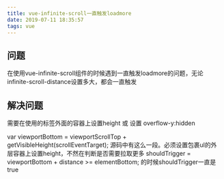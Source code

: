 ```yaml
---
title: vue-infinite-scroll一直触发loadmore
date: 2019-07-11 18:35:57
tags: vue
---
```

## 问题
在使用vue-infinite-scroll组件的时候遇到一直触发loadmore的问题，无论infinite-scroll-distance设置多大，都会一直触发


## 解决问题
需要在使用的标签外面的容器上设置height 或 设置 overflow-y:hidden


var viewportBottom = viewportScrollTop + getVisibleHeight(scrollEventTarget);
源码中有这么一段。必须设置包裹ul的外层容器上设置height，不然在判断是否需要拉取更多
shouldTrigger = viewportBottom + distance >= elementBottom;
的时候shouldTrigger一直是true